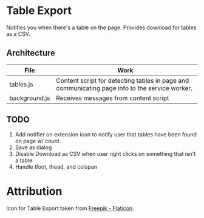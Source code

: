 # Table Export

Notifies you when there's a table on the page. Provides download for tables as a CSV.


## Architecture 

| File | Work |
-------|------
|tables.js| Content script for detecting tables in page and communicating page info to the service worker.|
|background.js| Receives messages from content script|

## TODO

1. Add notifier on extension icon to notify user that tables have been found on page w/ count.
2. Save as dialog
3. Disable Download as CSV when user right clicks on something that isn't a table
4. Handle tfoot, thead, and colspan

# Attribution

Icon for Table Export taken from [Freepik - Flaticon](https://www.flaticon.com/free-icons/scheme).